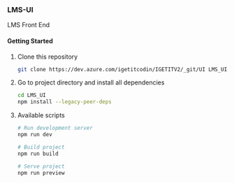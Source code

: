### LMS-UI

LMS Front End

#### Getting Started

1. Clone this repository

    ```bash
    git clone https://dev.azure.com/igetitcodin/IGETITV2/_git/UI LMS_UI
    ```

2. Go to project directory and install all dependencies

    ```bash
    cd LMS_UI
    npm install --legacy-peer-deps
    ```

3. Available scripts

    ```bash
    # Run development server
    npm run dev

    # Build project
    npm run build

    # Serve project
    npm run preview
    ```
